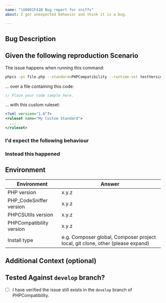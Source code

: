 ```yaml
---
name: "\U0001F41B Bug report for sniffs"
about: I got unexpected behavior and think it is a bug.

---
```


<!--
PLEASE FILL OUT THE TEMPLATE COMPLETELY.
BUG REPORTS WHICH CANNOT BE REPRODUCED BASED ON THE INFORMATION PROVIDED WILL BE CLOSED.
-->

## Bug Description
<!-- Provide a clear and concise description of the problem you are experiencing. -->


## Given the following reproduction Scenario
<!-- Please provide example code that allows us to reproduce the issue. Do NOT paste screenshots of code! -->

The issue happens when running this command:
<!-- Adjust the below command as appropriate. Please include the testVersion setting you are using! -->
```bash
phpcs -ps file.php --standard=PHPCompatibility --runtime-set testVersion #.#-
```

... over a file containing this code:
```php
// Place your code sample here.
```

<!-- Optionally post a *minimal* version of your custom ruleset here if needed to reproduce the issue. -->
... with this custom ruleset:
```xml
<?xml version="1.0"?>
<ruleset name="My Custom Standard">
  ...
</ruleset>
```


### I'd expect the following behaviour
<!-- What was the expected (correct) behavior? -->


### Instead this happened
<!--
What is the current (buggy) behavior?
Please provide as much information as possible and relevant.

Whenever possible, include the error message and the error code for the sniff that is being
(or should have been) triggered.
You can see the sniff error codes by running `phpcs` with the `-s` flag.
Example: `PHPCompatibility.Interfaces.RemovedSerializable.Deprecated`
-->


## Environment
<!-- Please include as many details as relevant about the environment you experienced the bug in.

To find out the versions used:
* PHP: run `php -v`.
* Packages: run `composer info` or run `composer [global] info` for a global Composer install.
-->

| Environment              | Answer
| ------------------------ | -------
| PHP version              | x.y.z
| PHP_CodeSniffer version  | x.y.z
| PHPCSUtils version       | x.y.z
| PHPCompatibility version | x.y.z
| Install type             | e.g. Composer global, Composer project local, git clone, other (please expand)


## Additional Context (optional)
<!-- Add any other context about the problem here. -->


## Tested Against `develop` branch?
- [ ] I have verified the issue still exists in the `develop` branch of PHPCompatibility.
